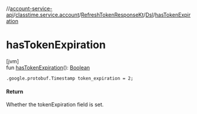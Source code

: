 //[account-service-api](../../../../index.md)/[classtime.service.account](../../index.md)/[RefreshTokenResponseKt](../index.md)/[Dsl](index.md)/[hasTokenExpiration](has-token-expiration.md)

# hasTokenExpiration

[jvm]\
fun [hasTokenExpiration](has-token-expiration.md)(): [Boolean](https://kotlinlang.org/api/latest/jvm/stdlib/kotlin/-boolean/index.html)

<code>.google.protobuf.Timestamp token_expiration = 2;</code>

#### Return

Whether the tokenExpiration field is set.
